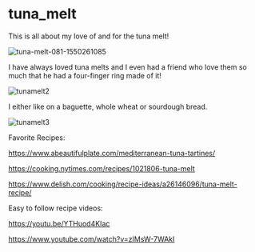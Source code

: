 # tuna_melt

This is all about my love of and for the tuna melt!

![tuna-melt-081-1550261085](https://user-images.githubusercontent.com/72588367/220449482-a09d0ff4-dd7c-40c7-ba50-3e16d58e8ac8.jpg)


I have always loved tuna melts and I even had a friend who love them so much that he
had a four-finger ring made of it!


![tunamelt2](https://user-images.githubusercontent.com/72588367/220449757-182f7c8e-9312-4520-8c5a-b240b5822917.jpeg)

I either like on a baguette, whole wheat or sourdough bread. 

![tunamelt3](https://user-images.githubusercontent.com/72588367/220450494-ec776f4f-f87a-4996-a56f-1ba5815642de.jpeg)

Favorite Recipes:

https://www.abeautifulplate.com/mediterranean-tuna-tartines/

https://cooking.nytimes.com/recipes/1021806-tuna-melt

https://www.delish.com/cooking/recipe-ideas/a26146096/tuna-melt-recipe/

Easy to follow recipe videos:

https://youtu.be/YTHuod4KIac

https://www.youtube.com/watch?v=zIMsW-7WAkI

